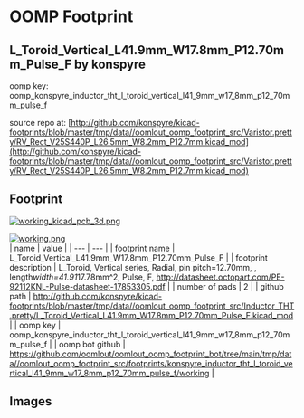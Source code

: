 # OOMP Footprint  
## L_Toroid_Vertical_L41.9mm_W17.8mm_P12.70mm_Pulse_F  by konspyre  
  
oomp key: oomp_konspyre_inductor_tht_l_toroid_vertical_l41_9mm_w17_8mm_p12_70mm_pulse_f  
  
source repo at: [http://github.com/konspyre/kicad-footprints/blob/master/tmp/data//oomlout_oomp_footprint_src/Varistor.pretty/RV_Rect_V25S440P_L26.5mm_W8.2mm_P12.7mm.kicad_mod](http://github.com/konspyre/kicad-footprints/blob/master/tmp/data//oomlout_oomp_footprint_src/Varistor.pretty/RV_Rect_V25S440P_L26.5mm_W8.2mm_P12.7mm.kicad_mod)  
## Footprint  
  
[![working_kicad_pcb_3d.png](working_kicad_pcb_3d_600.png)](working_kicad_pcb_3d.png)  
  
[![working.png](working_600.png)](working.png)  
| name | value | 
| --- | --- | 
| footprint name | L_Toroid_Vertical_L41.9mm_W17.8mm_P12.70mm_Pulse_F | 
| footprint description | L_Toroid, Vertical series, Radial, pin pitch=12.70mm, , length*width=41.91*17.78mm^2, Pulse, F, http://datasheet.octopart.com/PE-92112KNL-Pulse-datasheet-17853305.pdf | 
| number of pads | 2 | 
| github path | http://github.com/konspyre/kicad-footprints/blob/master/tmp/data//oomlout_oomp_footprint_src/Inductor_THT.pretty/L_Toroid_Vertical_L41.9mm_W17.8mm_P12.70mm_Pulse_F.kicad_mod | 
| oomp key | oomp_konspyre_inductor_tht_l_toroid_vertical_l41_9mm_w17_8mm_p12_70mm_pulse_f | 
| oomp bot github | https://github.com/oomlout/oomlout_oomp_footprint_bot/tree/main/tmp/data//oomlout_oomp_footprint_src/footprints/konspyre_inductor_tht_l_toroid_vertical_l41_9mm_w17_8mm_p12_70mm_pulse_f/working | 
## Images  
